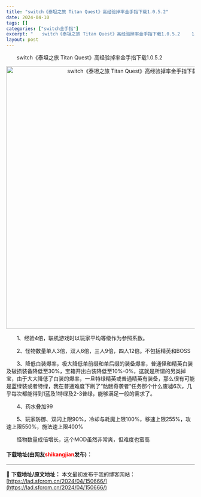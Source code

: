 ```yaml
---
title: "switch《泰坦之旅 Titan Quest》高经验掉率金手指下载1.0.5.2"
date: 2024-04-10
tags: []
categories: ["switch金手指"]
excerpt: "　　switch《泰坦之旅 Titan Quest》高经验掉率金手指下载1.0.5.2 　　1、经验4倍，联机游戏时以玩家平均等级作为参照系数。 　　2、怪物数量单人3倍，双人6倍，三人9倍，四人12倍。不包括精英和BOSS 　　3、降低白装爆率，极大降低单前缀和单后缀的装备爆率，普通怪和精英白装及&hellip;"
layout: post
---
```


 <p>　　switch《泰坦之旅 Titan Quest》高经验掉率金手指下载1.0.5.2</p> <div> <p align="center"><img align="" border="0" src="https://lad.sfcrom.cn/wp-content/uploads/2024/04/20240410_6615ea684dd96.webp" width="700" alt="switch《泰坦之旅 Titan Quest》高经验掉率金手指下载1.0.5.2" /></p></div> <p>　　1、经验4倍，联机游戏时以玩家平均等级作为参照系数。</p> <p>　　2、怪物数量单人3倍，双人6倍，三人9倍，四人12倍。不包括精英和BOSS</p> <p>　　3、降低白装爆率，极大降低单前缀和单后缀的装备爆率，普通怪和精英白装及破损装备降低至30%，宝箱开出白装降低至10%-0%，这就是所谓的另类掉宝，由于大大降低了白装的爆率，一旦特绿精英或普通精英有装备，那么很有可能是蓝绿装或者特绿，我在普通难度下刷了&ldquo;骷髅奇袭者&rdquo;任务那个什么废墟6次，几乎每次都能得到1蓝及1特绿及2-3普绿，能够满足一般的需求了。</p> <p>　　4、药水叠加99</p> <p>　　5、玩家防御、双闪上限90%，冷却与耗魔上限100%，移速上限255%，攻速上限550%，施法速上限400%</p> <p>　　怪物数量成倍增长，这个MOD虽然非常爽，但难度也蛮高</p> <p><h4>下载地址(由网友<font color="red">shikangjian</font>发布)：</h4></p> 

---
📖 **下载地址/原文地址：** 本文最初发布于我的博客网站：[https://lad.sfcrom.cn/2024/04/150666/](https://lad.sfcrom.cn/2024/04/150666/)
